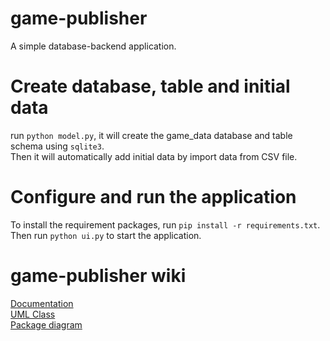 # game-publisher

A simple database-backend application.


# Create database, table and initial data

run ```python model.py```, it will create the game_data database and table schema using ```sqlite3```.  
Then it will automatically add initial data by import data from CSV file.

# Configure and run the application
To install the requirement packages, run ```pip install -r requirements.txt```.  
Then run ```python ui.py``` to start the application.

# game-publisher wiki
[Documentation](https://github.com/SainTurDaY27/game-publisher/wiki/Documentation)  
[UML Class](https://github.com/SainTurDaY27/game-publisher/wiki/UML-Class)  
[Package diagram](https://github.com/SainTurDaY27/game-publisher/wiki/Package-diagram)




